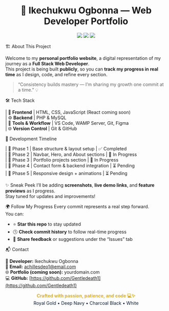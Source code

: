 <h1 align="center">🚀 Ikechukwu Ogbonna — Web Developer Portfolio</h1>

<p align="center">
  <img src="https://img.shields.io/badge/Status-In%20Progress-0A1A2F?style=for-the-badge&logo=github&logoColor=D4AF37" />
  <img src="https://img.shields.io/badge/TechStack-FullStack-111111?style=for-the-badge&logo=visualstudiocode&logoColor=D4AF37" />
  <img src="https://img.shields.io/github/last-commit/Gentledeath1/portfolio?style=for-the-badge&color=D4AF37" />
</p>


🏗️ About This Project

Welcome to my **personal portfolio website**, a digital representation of my journey as a **Full Stack Web Developer**.  
This project is being built **publicly**, so you can **track my progress in real time** as I design, code, and refine every section.  

> “Consistency builds mastery — I’m sharing my growth one commit at a time.” 💡


🛠️ Tech Stack

| 🎨 **Frontend** | HTML, CSS, JavaScript (React coming soon) <br>
| ⚙️ **Backend** | PHP & MySQL <br> 
| 🧰 **Tools & Workflow** | VS Code, WAMP Server, Git, Figma <br>
| 🌐 **Version Control** | Git & GitHub <br>



 📅 Development Timeline


| 🔹 Phase 1 | Base structure & layout setup | ✅ Completed <br>
| 🔹 Phase 2 | Navbar, Hero, and About sections | 🚧 In Progress <br>
| 🔹 Phase 3 | Portfolio projects section | 🚧 In Progress <br>
| 🔹 Phase 4 | Contact form & backend integration | ⏳ Pending <br>
| 🔹 Phase 5 | Responsive design + animations | ⏳ Pending <br>


✨ Sneak Peek
I’ll be adding **screenshots**, **live demo links**, and **feature previews** as I progress.  
Stay tuned for updates and improvements!

🌍 Follow My Progress
Every commit represents a real step forward.  
You can:
- ⭐ **Star this repo** to stay updated  
- 🕓 **Check commit history** to follow real-time progress  
- 💬 **Share feedback** or suggestions under the “Issues” tab  


📬 Contact

💼 **Developer:** Ikechukwu Ogbonna  
📧 **Email:** achillesdeo1@email.com  
🌐 **Portfolio (coming soon):** yourdomain.com  
💻 **GitHub:** [https://github.com/Gentledeath1](https://github.com/Gentledeath1)


<p align="center">
  <b style="color:#D4AF37;">Crafted with passion, patience, and code 💻✨</b><br>
  <span style="color:#0A1A2F;">Royal Gold • Deep Navy • Charcoal Black • White</span>
</p>
